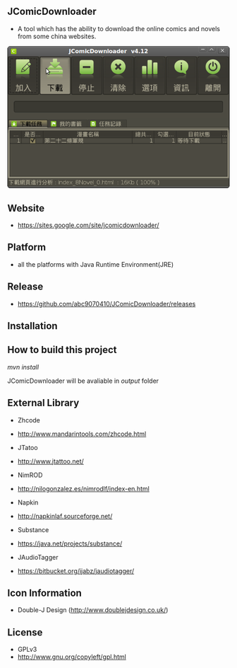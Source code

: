 ## JComicDownloader

* A tool which has the ability to download the online comics and novels from some china websites.

![res](screenshot2.png)


## Website

* https://sites.google.com/site/jcomicdownloader/


## Platform

* all the platforms with Java Runtime Environment(JRE)


## Release

* https://github.com/abc9070410/JComicDownloader/releases


## Installation

How to build this project
----
*mvn install*

JComicDownloader will be avaliable in *output* folder

## External Library

* Zhcode
* http://www.mandarintools.com/zhcode.html

* JTatoo
* http://www.jtattoo.net/

* NimROD
* http://nilogonzalez.es/nimrodlf/index-en.html

* Napkin
* http://napkinlaf.sourceforge.net/

* Substance
* https://java.net/projects/substance/

* JAudioTagger
* https://bitbucket.org/ijabz/jaudiotagger/


## Icon Information

- Double-J Design (http://www.doublejdesign.co.uk/)


## License

* GPLv3
* http://www.gnu.org/copyleft/gpl.html

